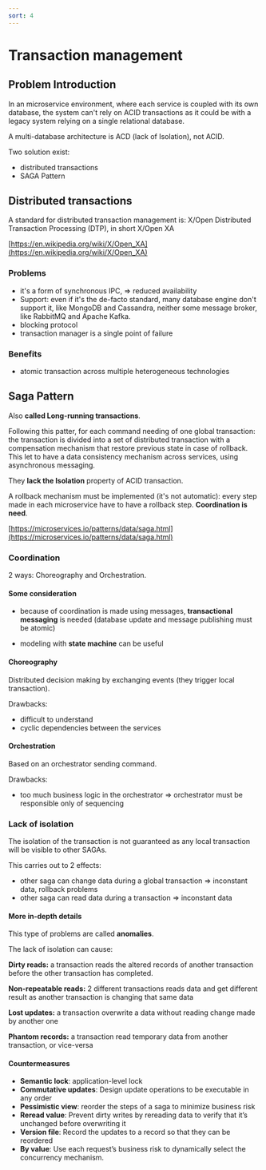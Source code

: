 ```yaml
---
sort: 4
---
```


# Transaction management



## Problem Introduction

In an microservice environment, where each service is coupled with its own database, the system can't rely on ACID transactions as it could be with a legacy system relying on a single relational database.

A multi-database architecture is ACD (lack of Isolation), not ACID.

Two solution exist:

- distributed transactions
- SAGA Pattern



## Distributed transactions

A standard for distributed transaction management is: X/Open Distributed Transaction Processing (DTP), in short X/Open XA

[https://en.wikipedia.org/wiki/X/Open_XA](https://en.wikipedia.org/wiki/X/Open_XA)



### Problems

- it's a form of synchronous IPC, => reduced availability
- Support: even if it's the de-facto standard, many database engine don't support it, like MongoDB and Cassandra, neither some message broker, like RabbitMQ and Apache Kafka.
- blocking protocol
- transaction manager is a single point of failure

### Benefits

- atomic transaction across multiple heterogeneous technologies





## Saga Pattern

Also **called Long-running transactions**.

Following this patter, for each command needing of one global transaction: the transaction is divided into a set of distributed transaction with a compensation mechanism that restore previous state in case of rollback.
This let to have a data consistency mechanism across services, using asynchronous messaging.

They **lack the Isolation** property of ACID transaction.

A rollback mechanism must be implemented (it's not automatic): every step made in each microservice have to have a rollback step. **Coordination is need**.

[https://microservices.io/patterns/data/saga.html](https://microservices.io/patterns/data/saga.html)



### Coordination

2 ways: Choreography and Orchestration.

#### Some consideration

- because of coordination is made using messages, **transactional messaging** is needed (database update and message publishing must be atomic)

- modeling with **state machine** can be useful



#### Choreography

Distributed decision making by exchanging events (they trigger local transaction).

Drawbacks:

- difficult to understand
- cyclic dependencies between the services



#### Orchestration

Based  on an orchestrator sending command.

Drawbacks:

-  too much business logic in the orchestrator => orchestrator must be responsible only of sequencing



### Lack of isolation

The isolation of the transaction is not guaranteed as any local transaction will be visible to other SAGAs.

This carries out to 2 effects:

- other saga can change data during a global transaction => inconstant data, rollback problems
- other saga can read data during a transaction => inconstant data



#### More in-depth details

This type of problems are called **anomalies**.

The lack of isolation can cause:

**Dirty reads:** a transaction reads the altered records of another transaction before the other transaction has completed.

**Non-repeatable reads:** 2 different transactions reads data and get different result as another transaction is changing that same data

**Lost updates:** a transaction overwrite a data without reading change made by another one

**Phantom records:** a transaction read temporary data from another transaction, or vice-versa



#### Countermeasures

- **Semantic lock**: application-level lock
- **Commutative updates**: Design update operations to be executable in any order
- **Pessimistic view**: reorder the steps of a saga to minimize business risk
- **Reread value**: Prevent dirty writes by rereading data to verify that it’s unchanged before overwriting it
- **Version file**: Record the updates to a record so that they can be reordered
- **By value**: Use each request’s business risk to dynamically select the concurrency mechanism.




